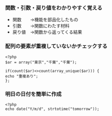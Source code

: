 ### 関数・引数・戻り値をわかりやすく覚える
- 関数　　→機能を部品化したもの  
- 引数　　→関数にわたす材料  
- 戻り値　→関数から返ってくる結果  

### 配列の要素が重複していないかチェックする
```
<?php
$ar = array("東京","千葉","千葉");

if(count($ar)<>count(array_unique($ar))) {
echo "重複あり";
};
```
  
### 明日の日付を簡単に作成

```
<?php
echo date("Y/m/d", strtotime("tomorrow"));
```
  

